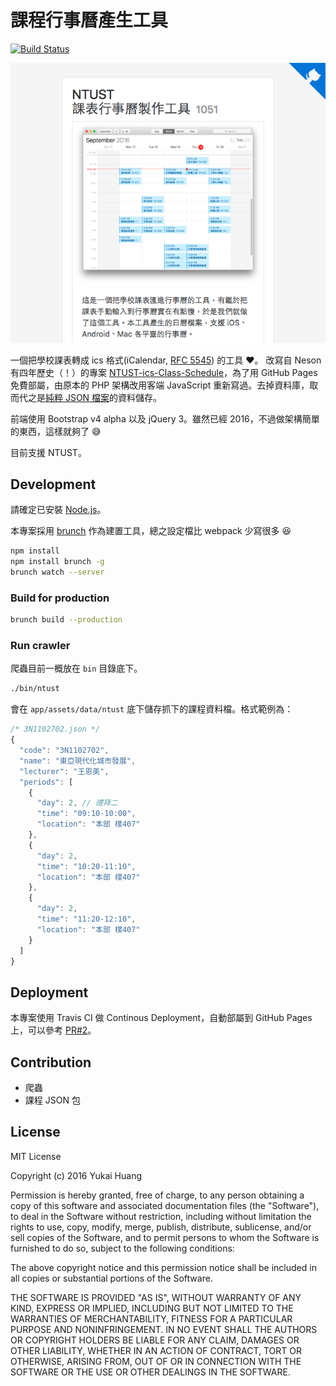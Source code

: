 # 課程行事曆產生工具

[![Build Status](https://travis-ci.org/Yukaii/ics-scheduler.svg?branch=master)](https://travis-ci.org/Yukaii/ics-scheduler)

![preview](./docs/images/screenshot-1.png)

一個把學校課表轉成 ics 格式(iCalendar, [RFC 5545](https://tools.ietf.org/html/rfc5545)) 的工具 :heart:。 改寫自 Neson 有四年歷史（！）的專案 [NTUST-ics-Class-Schedule](https://github.com/Neson/NTUST-ics-Class-Schedule)，為了用 GitHub Pages 免費部屬，由原本的 PHP 架構改用客端 JavaScript 重新寫過。去掉資料庫，取而代之是[純粹 JSON 檔案](https://github.com/Yukaii/ics-scheduler/tree/gh-pages)的資料儲存。

前端使用 Bootstrap v4 alpha 以及 jQuery 3。雖然已經 2016，不過做架構簡單的東西，這樣就夠了 :sweat_smile:

目前支援 NTUST。

## Development

請確定已安裝 [Node.js](https://nodejs.org)。

本專案採用 [brunch](http://brunch.io) 作為建置工具，總之設定檔比 webpack 少寫很多 :laughing:

```bash
npm install
npm install brunch -g
brunch watch --server
```

### Build for production

```bash
brunch build --production
```

### Run crawler

爬蟲目前一概放在 `bin` 目錄底下。

```bash
./bin/ntust
```

會在 `app/assets/data/ntust` 底下儲存抓下的課程資料檔。格式範例為：

```js
/* 3N1102702.json */
{
  "code": "3N1102702",
  "name": "東亞現代化城市發展",
  "lecturer": "王恩美",
  "periods": [
    {
      "day": 2, // 禮拜二
      "time": "09:10-10:00",
      "location": "本部 樸407"
    },
    {
      "day": 2,
      "time": "10:20-11:10",
      "location": "本部 樸407"
    },
    {
      "day": 2,
      "time": "11:20-12:10",
      "location": "本部 樸407"
    }
  ]
}
```

## Deployment

本專案使用 Travis CI 做 Continous Deployment，自動部屬到 GitHub Pages 上，可以參考 [PR#2](https://github.com/Yukaii/ics-scheduler/pull/2)。

## Contribution

* 爬蟲
* 課程 JSON 包

## License

MIT License

Copyright (c) 2016 Yukai Huang

Permission is hereby granted, free of charge, to any person obtaining a copy
of this software and associated documentation files (the "Software"), to deal
in the Software without restriction, including without limitation the rights
to use, copy, modify, merge, publish, distribute, sublicense, and/or sell
copies of the Software, and to permit persons to whom the Software is
furnished to do so, subject to the following conditions:

The above copyright notice and this permission notice shall be included in all
copies or substantial portions of the Software.

THE SOFTWARE IS PROVIDED "AS IS", WITHOUT WARRANTY OF ANY KIND, EXPRESS OR
IMPLIED, INCLUDING BUT NOT LIMITED TO THE WARRANTIES OF MERCHANTABILITY,
FITNESS FOR A PARTICULAR PURPOSE AND NONINFRINGEMENT. IN NO EVENT SHALL THE
AUTHORS OR COPYRIGHT HOLDERS BE LIABLE FOR ANY CLAIM, DAMAGES OR OTHER
LIABILITY, WHETHER IN AN ACTION OF CONTRACT, TORT OR OTHERWISE, ARISING FROM,
OUT OF OR IN CONNECTION WITH THE SOFTWARE OR THE USE OR OTHER DEALINGS IN THE
SOFTWARE.

